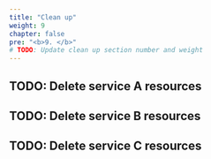 ```yaml
---
title: "Clean up"
weight: 9
chapter: false
pre: "<b>9. </b>"
# TODO: Update clean up section number and weight
---
```


## TODO: Delete service A resources

## TODO: Delete service B resources

## TODO: Delete service C resources
